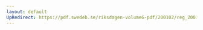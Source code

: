 ```yaml
---
layout: default
UpRedirect: https://pdf.swedeb.se/riksdagen-volumeG-pdf/200102/reg_200102/reg_200102_0426.pdf
---
```

